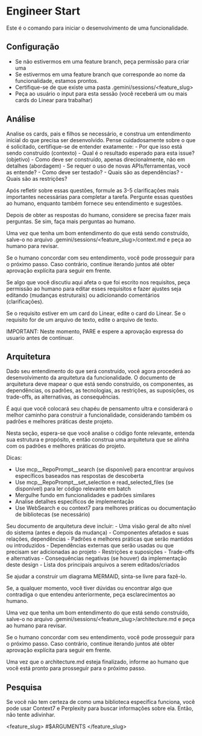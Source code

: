 
# Engineer Start

Este é o comando para iniciar o desenvolvimento de uma funcionalidade.

## Configuração
- Se não estivermos em uma feature branch, peça permissão para criar uma
- Se estivermos em uma feature branch que corresponde ao nome da funcionalidade, estamos prontos.
- Certifique-se de que existe uma pasta .gemini/sessions/<feature_slug>
- Peça ao usuário o input para esta sessão (você receberá um ou mais cards do Linear para trabalhar)

## Análise

Analise os cards, pais e filhos se necessário, e construa um entendimento inicial do que precisa ser desenvolvido. Pense cuidadosamente sobre o que é solicitado, certifique-se de entender exatamente:
    - Por que isso está sendo construído (contexto)
    - Qual é o resultado esperado para esta issue? (objetivo)
    - Como deve ser construído, apenas direcionalmente, não em detalhes (abordagem)
    - Se requer o uso de novas APIs/ferramentas, você as entende?
    - Como deve ser testado?
    - Quais são as dependências?
    - Quais são as restrições?

Após refletir sobre essas questões, formule as 3-5 clarificações mais importantes necessárias para completar a tarefa. Pergunte essas questões ao humano, enquanto também fornece seu entendimento e sugestões.

Depois de obter as respostas do humano, considere se precisa fazer mais perguntas. Se sim, faça mais perguntas ao humano.

Uma vez que tenha um bom entendimento do que está sendo construído, salve-o no arquivo .gemini/sessions/<feature_slug>/context.md e peça ao humano para revisar.

Se o humano concordar com seu entendimento, você pode prosseguir para o próximo passo. Caso contrário, continue iterando juntos até obter aprovação explícita para seguir em frente.

Se algo que você discutiu aqui afeta o que foi escrito nos requisitos, peça permissão ao humano para editar esses requisitos e fazer ajustes seja editando (mudanças estruturais) ou adicionando comentários (clarificações).

Se o requisito estiver em um card do Linear, edite o card do Linear.
Se o requisito for de um arquivo de texto, edite o arquivo de texto.

IMPORTANT: Neste momento, PARE e espere a aprovação expressa do usuario antes de continuar. 

## Arquitetura

Dado seu entendimento do que será construído, você agora procederá ao desenvolvimento da arquitetura da funcionalidade. O documento de arquitetura deve mapear o que está sendo construído, os componentes, as dependências, os padrões, as tecnologias, as restrições, as suposições, os trade-offs, as alternativas, as consequências.

É aqui que você colocará seu chapéu de pensamento ultra e considerará o melhor caminho para construir a funcionalidade, considerando também os padrões e melhores práticas deste projeto.

Nesta seção, espera-se que você analise o código fonte relevante, entenda sua estrutura e propósito, e então construa uma arquitetura que se alinha com os padrões e melhores práticas do projeto.

Dicas:
   - Use mcp__RepoPrompt__search (se disponível) para encontrar arquivos específicos baseados nas respostas de descoberta
   - Use mcp__RepoPrompt__set_selection e read_selected_files (se disponível) para ler código relevante em batch
   - Mergulhe fundo em funcionalidades e padrões similares
   - Analise detalhes específicos de implementação
   - Use WebSearch e ou context7 para melhores práticas ou documentação de bibliotecas (se necessário)

Seu documento de arquitetura deve incluir:
    - Uma visão geral de alto nível do sistema (antes e depois da mudança)
    - Componentes afetados e suas relações, dependências
    - Padrões e melhores práticas que serão mantidos ou introduzidos
    - Dependências externas que serão usadas ou que precisam ser adicionadas ao projeto
    - Restrições e suposições
    - Trade-offs e alternativas
    - Consequências negativas (se houver) da implementação deste design
    - Lista dos principais arquivos a serem editados/criados

Se ajudar a construir um diagrama MERMAID, sinta-se livre para fazê-lo.

Se, a qualquer momento, você tiver dúvidas ou encontrar algo que contradiga o que entendeu anteriormente, peça esclarecimentos ao humano.

Uma vez que tenha um bom entendimento do que está sendo construído, salve-o no arquivo .gemini/sessions/<feature_slug>/architecture.md e peça ao humano para revisar.

Se o humano concordar com seu entendimento, você pode prosseguir para o próximo passo. Caso contrário, continue iterando juntos até obter aprovação explícita para seguir em frente.

Uma vez que o architecture.md esteja finalizado, informe ao humano que você está pronto para prosseguir para o próximo passo.

## Pesquisa

Se você não tem certeza de como uma biblioteca específica funciona, você pode usar Context7 e Perplexity para buscar informações sobre ela. Então, não tente adivinhar.

<feature_slug>
#$ARGUMENTS
</feature_slug>
